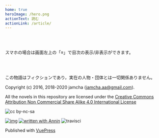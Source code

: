 ```yaml
---
home: true
heroImage: /hero.png
actionText: 読む
actionLink: /article/
---
```


<br>
<br>

スマホの場合は画面左上の「≡」で目次の表示/非表示ができます。

<br>
<br>

この物語はフィクションであり，実在の人物・団体とは一切関係ありません。

Copyright (c) 2016, 2018-2020 jamcha (jamcha.aa@gmail.com).

All the novels in this repository are licensed under the [Creative Commons Attribution Non Commercial Share Alike 4.0 International License](https://creativecommons.org/licenses/by-nc-sa/4.0/deed)

![cc by-nc-sa](https://i.creativecommons.org/l/by-nc-sa/4.0/88x31.png)

[![img](https://cdn.rawgit.com/syl20bnr/spacemacs/442d025779da2f62fc86c2082703697714db6514/assets/spacemacs-badge.svg)](http://spacemacs.org)
[![written with Annin](https://rawcdn.githack.com/jamcha-aa/Annin/58aae5ac65e3d2ebb682957b957d2336a80cabf2/assets/Annin.svg)](https://jamcha-aa.github.io/Annin)
![travisci](https://api.travis-ci.org/jamcha-aa/Lore.svg?branch=master)

Published with [VuePress](https://vuepress.vuejs.org/)

